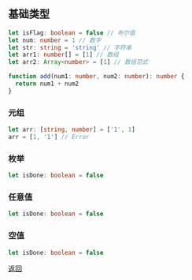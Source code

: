 ## 基础类型

```ts
let isFlag: boolean = false // 布尔值
let num: number = 1 // 数字
let str: string = 'string' // 字符串
let arr1: number[] = [1] // 数组
let arr2: Array<number> = [1] // 数组范式

function add(num1: number, num2: number): number {
  return num1 + num2
}
```

### 元组

```ts
let arr: [string, number] = ['1', 1]
arr = [1, '1'] // Error
```

### 枚举

```ts
let isDone: boolean = false
```

### 任意值

```ts
let isDone: boolean = false
```

### 空值

```ts
let isDone: boolean = false
```

<a href="javascript:history.back()" class="button">返回</a>
